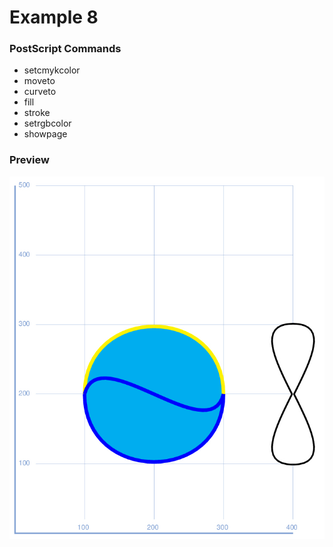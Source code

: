 # Example 8

### PostScript Commands

  - setcmykcolor
  - moveto
  - curveto
  - fill
  - stroke
  - setrgbcolor
  - showpage

### Preview
![Example 8](https://github.com/IvanSostarko/postscript-examples/blob/master/Example8/Example8.jpg)